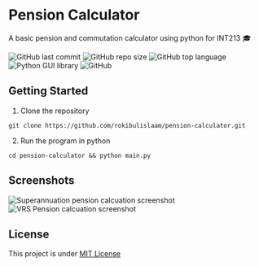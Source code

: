 # Pension Calculator

A basic pension and commutation calculator using python for INT213 :mortar_board:

![GitHub last commit](https://img.shields.io/github/last-commit/rokibulislaam/pension-calculator?style=flat-square)
![GitHub repo size](https://img.shields.io/github/repo-size/rokibulislaam/pension-calculator?style=flat-square)
![GitHub top language](https://img.shields.io/github/languages/top/rokibulislaam/pension-calculator?style=flat-square)
![Python GUI library](https://img.shields.io/badge/GUI-Tkinter-red?style=flat-square)
![GitHub](https://img.shields.io/github/license/rokibulislaam/pension-calculator?style=flat-square)

## Getting Started
1. Clone the repository

```shell
git clone https://github.com/rokibulislaam/pension-calculator.git
```

2. Run the program in python
```shell
cd pension-calculator && python main.py
```

## Screenshots
![Superannuation pension calcuation screenshot](assets/superannuation.png "Superannuation pension calculation")
![VRS Pension calcuation screenshot](assets/VRS.png "VRS Pension calculation")


## License

This project is under [MIT License](LICENSE)
